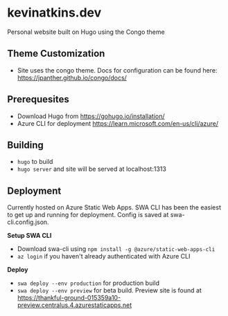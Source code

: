 # kevinatkins.dev
Personal website built on Hugo using the Congo theme

## Theme Customization
* Site uses the congo theme. Docs for configuration can be found here: https://jpanther.github.io/congo/docs/

## Prerequesites
* Download Hugo from https://gohugo.io/installation/
* Azure CLI for deployment https://learn.microsoft.com/en-us/cli/azure/

## Building
* `hugo` to build
* `hugo server` and site will be served at localhost:1313 

## Deployment
Currently hosted on Azure Static Web Apps. SWA CLI has been the easiest to get up and running for deployment. Config is saved at swa-cli.config.json. 

**Setup SWA CLI**
* Download swa-cli using `npm install -g @azure/static-web-apps-cli`
* `az login` if you haven't already authenticated with Azure CLI

**Deploy**
* `swa deploy --env production` for production build
* `swa deploy --env preview` for beta build. Preview site is found at https://thankful-ground-015359a10-preview.centralus.4.azurestaticapps.net